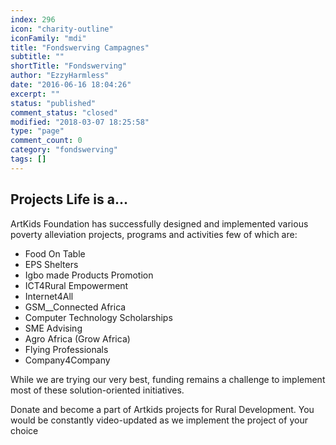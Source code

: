 ```yaml
---
index: 296
icon: "charity-outline"
iconFamily: "mdi"
title: "Fondswerving Campagnes"
subtitle: ""
shortTitle: "Fondswerving"
author: "EzzyHarmless"
date: "2016-06-16 18:04:26"
excerpt: ""
status: "published"
comment_status: "closed"
modified: "2018-03-07 18:25:58"
type: "page"
comment_count: 0
category: "fondswerving"
tags: []
---
```


## Projects <span class="has-text-calm is-size-4">Life is a...</span>

ArtKids Foundation has successfully designed and implemented various poverty alleviation projects, programs and activities few of which are:

*   Food On Table
*   EPS Shelters
*   Igbo made Products Promotion
*   ICT4Rural Empowerment
*   Internet4All
*   GSM__Connected Africa
*   Computer Technology Scholarships
*   SME Advising
*   Agro Africa (Grow Africa)
*   Flying Professionals
*   Company4Company

While we are trying our very best, funding remains a challenge to implement most of these solution-oriented initiatives.

Donate and become a part of Artkids projects for Rural Development. You would be constantly video-updated as we implement the project of your choice

